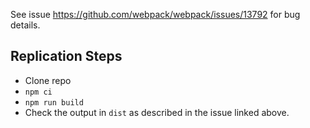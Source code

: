 See issue https://github.com/webpack/webpack/issues/13792 for bug details.

## Replication Steps

- Clone repo
- `npm ci`
- `npm run build`
- Check the output in `dist` as described in the issue linked above.